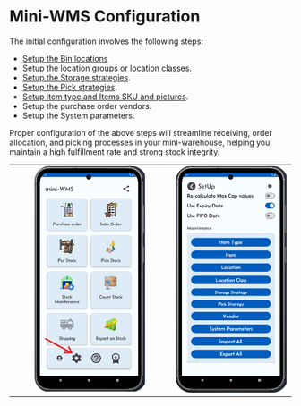 <h1>Mini-WMS Configuration</h1>

<p>The initial configuration involves the following steps:</p>

<ul>
  <li><a href="locations.md">Setup the Bin locations</a></li>
  <li><a href="configureLocationClasses.md">Setup the location groups or location classes</a>.</li>
  <li><a href="storageStrategies.md">Setup the Storage strategies</a>.</li>
  <li><a href="pickStrategies.md">Setup the Pick strategies</a>.</li>
  <li><a href="configureItems.md">Setup item type and Items SKU and pictures</a>.</li>
  <li>Setup the purchase order vendors.</li>
  <li>Setup the System parameters.</li>
</ul>
<p>Proper configuration of the above steps will streamline receiving, order allocation, and picking processes in your mini-warehouse, helping you maintain a high fulfillment rate and strong stock integrity.</p>

<table style="width: 100%; border-collapse: collapse;">
  <tr>
    <!-- Column 1 -->
    <td style="width: 33%; text-align: right; vertical-align: top;">
      <img src="asset/mainScreen.png" alt="Step 1" width="200">
    </td>
    <!-- Column 2 -->
    <td style="width: 33%; text-align: right; vertical-align: top;">
      <img src="asset/miniWMSSetup.png" alt="Step 2" width="200">
    </td>
  </tr>
</table>
